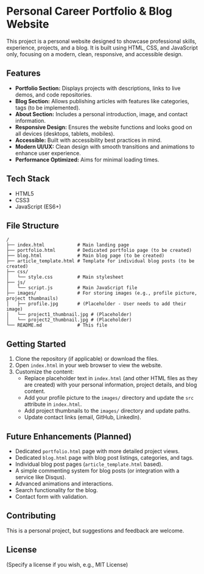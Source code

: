 # Personal Career Portfolio & Blog Website

This project is a personal website designed to showcase professional skills, experience, projects, and a blog. It is built using HTML, CSS, and JavaScript only, focusing on a modern, clean, responsive, and accessible design.

## Features

*   **Portfolio Section:** Displays projects with descriptions, links to live demos, and code repositories.
*   **Blog Section:** Allows publishing articles with features like categories, tags (to be implemented).
*   **About Section:** Includes a personal introduction, image, and contact information.
*   **Responsive Design:** Ensures the website functions and looks good on all devices (desktops, tablets, mobiles).
*   **Accessible:** Built with accessibility best practices in mind.
*   **Modern UI/UX:** Clean design with smooth transitions and animations to enhance user experience.
*   **Performance Optimized:** Aims for minimal loading times.

## Tech Stack

*   HTML5
*   CSS3
*   JavaScript (ES6+)

## File Structure

```
/
├── index.html            # Main landing page
├── portfolio.html        # Dedicated portfolio page (to be created)
├── blog.html             # Main blog page (to be created)
├── article_template.html # Template for individual blog posts (to be created)
├── css/
│   └── style.css         # Main stylesheet
├── js/
│   └── script.js         # Main JavaScript file
├── images/               # For storing images (e.g., profile picture, project thumbnails)
│   ├── profile.jpg       # (Placeholder - User needs to add their image)
│   └── project1_thumbnail.jpg # (Placeholder)
│   └── project2_thumbnail.jpg # (Placeholder)
└── README.md             # This file
```

## Getting Started

1.  Clone the repository (if applicable) or download the files.
2.  Open `index.html` in your web browser to view the website.
3.  Customize the content:
    *   Replace placeholder text in `index.html` (and other HTML files as they are created) with your personal information, project details, and blog content.
    *   Add your profile picture to the `images/` directory and update the `src` attribute in `index.html`.
    *   Add project thumbnails to the `images/` directory and update paths.
    *   Update contact links (email, GitHub, LinkedIn).

## Future Enhancements (Planned)

*   Dedicated `portfolio.html` page with more detailed project views.
*   Dedicated `blog.html` page with blog post listings, categories, and tags.
*   Individual blog post pages (`article_template.html` based).
*   A simple commenting system for blog posts (or integration with a service like Disqus).
*   Advanced animations and interactions.
*   Search functionality for the blog.
*   Contact form with validation.

## Contributing

This is a personal project, but suggestions and feedback are welcome.

## License

(Specify a license if you wish, e.g., MIT License)
